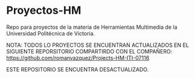 # Proyectos-HM
Repo para proyectos de la materia de Herramientas Multimedia de la Universidad Politécnica de Victoria.

NOTA: TODOS LO PROYECTOS SE ENCUENTRAN ACTUALIZADOS EN EL SIGUIENTE REPORSITORIO COMPARTIRDO CON EL COMPAÑERO: 
https://github.com/romanvazquez/Projects-HM-ITI-07116

ESTE REPOSITORIO SE ENCUENTRA DESACTUALIZADO.
